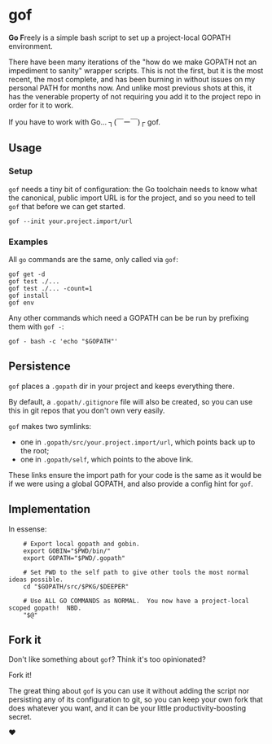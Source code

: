 gof
===

**Go F**reely is a simple bash script to set up a project-local GOPATH environment.

There have been many iterations of the "how do we make GOPATH not an impediment to sanity" wrapper scripts.  This is not the first, but it is the most recent, the most complete, and has been burning in without issues on my personal PATH for months now.  And unlike most previous shots at this, it has the venerable property of not requiring you add it to the project repo in order for it to work.

If you have to work with Go... ┐(￣ー￣)┌
gof.


Usage
-----

### Setup

`gof` needs a tiny bit of configuration: the Go toolchain needs to know what the canonical,
public import URL is for the project, and so you need to tell `gof` that before we can get started.

```
gof --init your.project.import/url
```

### Examples

All `go` commands are the same, only called via `gof`:

```
gof get -d
gof test ./...
gof test ./... -count=1
gof install
gof env
```

Any other commands which need a GOPATH can be be run by prefixing them with `gof -`:

```
gof - bash -c 'echo "$GOPATH"'
```


Persistence
-----------

`gof` places a `.gopath` dir in your project and keeps everything there.

By default, a `.gopath/.gitignore` file will also be created, so you can use this
in git repos that you don't own very easily.

`gof` makes two symlinks:

- one in `.gopath/src/your.project.import/url`, which points back up to the root;
- one in `.gopath/self`, which points to the above link.

These links ensure the import path for your code is the same as it would be if we
were using a global GOPATH, and also provide a config hint for `gof`.


Implementation
--------------

In essense:

```
	# Export local gopath and gobin.
	export GOBIN="$PWD/bin/"
	export GOPATH="$PWD/.gopath"

	# Set PWD to the self path to give other tools the most normal ideas possible.
	cd "$GOPATH/src/$PKG/$DEEPER"

	# Use ALL GO COMMANDS as NORMAL.  You now have a project-local scoped gopath!  NBD.
	"$@"
```


Fork it
-------

Don't like something about `gof`?  Think it's too opinionated?

Fork it!

The great thing about `gof` is you can use it without adding the script nor persisting
any of its configuration to git, so you can keep your own fork that does whatever you want,
and it can be your little productivity-boosting secret.

:heart:
